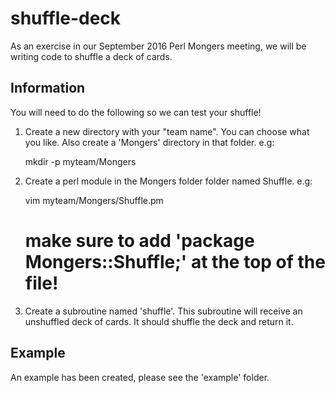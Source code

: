 # shuffle-deck

As an exercise in our September 2016 Perl Mongers meeting, we will be writing code to shuffle a deck of cards.

## Information

You will need to do the following so we can test your shuffle!

1. Create a new directory with your "team name". You can choose what you like. Also create a 'Mongers' directory in that folder. e.g:

    mkdir -p myteam/Mongers

2. Create a perl module in the Mongers folder folder named Shuffle. e.g:

    vim myteam/Mongers/Shuffle.pm

    # make sure to add 'package Mongers::Shuffle;' at the top of the file!

3. Create a subroutine named 'shuffle'.  This subroutine will receive an unshuffled deck of cards.  It should shuffle the deck and return it.

## Example

An example has been created, please see the 'example' folder.
